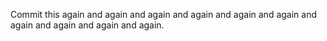 Commit this again and again and again and again and again and again and again and again and again and again.

